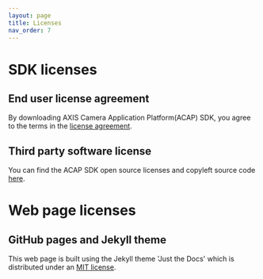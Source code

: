 ```yaml
---
layout: page
title: Licenses
nav_order: 7
---
```


# SDK licenses

## End user license agreement

By downloading AXIS Camera Application Platform(ACAP) SDK, you agree to the terms in the [license agreement](https://www.axis.com/techsup/developer_doc/EULA/LICENSE.pdf).

## Third party software license

You can find the ACAP SDK open source licenses and copyleft source code [here](http://acap-artifacts.s3-website.eu-north-1.amazonaws.com/).

# Web page licenses

## GitHub pages and Jekyll theme

This web page is built using the Jekyll theme 'Just the Docs' which is distributed under an [MIT license](https://github.com/pmarsceill/just-the-docs/blob/master/LICENSE.txt).
